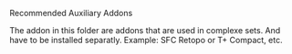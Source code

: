 Recommended Auxiliary Addons

The addon in this folder are addons that are used in complexe sets.
And have to be installed separatly.
Example: SFC Retopo or T+ Compact, etc.





